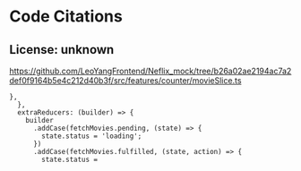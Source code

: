 # Code Citations

## License: unknown

https://github.com/LeoYangFrontend/Neflix_mock/tree/b26a02ae2194ac7a2def0f9164b5e4c212d40b3f/src/features/counter/movieSlice.ts

```
},
  },
  extraReducers: (builder) => {
    builder
      .addCase(fetchMovies.pending, (state) => {
        state.status = 'loading';
      })
      .addCase(fetchMovies.fulfilled, (state, action) => {
        state.status =
```
